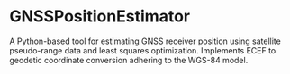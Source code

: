# GNSSPositionEstimator
A Python-based tool for estimating GNSS receiver position using satellite pseudo-range data and least squares optimization. Implements ECEF to geodetic coordinate conversion adhering to the WGS-84 model.
